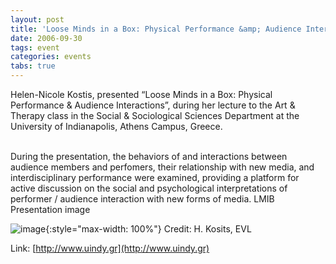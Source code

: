 ```yaml
---
layout: post
title: 'Loose Minds in a Box: Physical Performance &amp; Audience Interactions'
date: 2006-09-30
tags: event
categories: events
tabs: true
---
```


Helen-Nicole Kostis, presented &ldquo;Loose Minds in a Box: Physical Performance &amp; Audience Interactions&rdquo;, during her lecture to the Art &amp; Therapy class in the Social &amp; Sociological Sciences Department at the University of Indianapolis, Athens Campus, Greece.<br><br>

During the presentation, the behaviors of and interactions between audience members and perfomers, their relationship with new media, and interdisciplinary performance were examined, providing a platform for active discussion on the social and psychological interpretations  of performer / audience interaction with new forms of media.
LMIB Presentation image

![image](https://www.evl.uic.edu/output/originals/lmib_presentation06.jpg-srcw.jpg){:style="max-width: 100%"}
Credit: H. Kosits, EVL


Link: [http://www.uindy.gr](http://www.uindy.gr)
